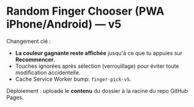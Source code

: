 # Random Finger Chooser (PWA iPhone/Android) — v5

Changement clé :
- **La couleur gagnante reste affichée** jusqu'à ce que tu appuies sur **Recommencer**.
- Touches ignorées après sélection (verrouillage) pour éviter toute modification accidentelle.
- Cache Service Worker bump: `finger-pick-v5`.

Déploiement : uploade le **contenu** du dossier à la racine du repo GitHub Pages.
